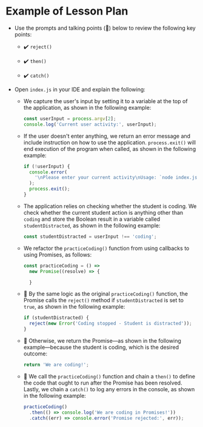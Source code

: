 # Example of Lesson Plan

- Use the prompts and talking points (🔑) below to review the following key points:

  - ✔️ `reject()`

  - ✔️ `then()`

  - ✔️ `catch()`

- Open `index.js` in your IDE and explain the following:

  - We capture the user's input by setting it to a variable at the top of the application, as shown in the following example:

    ```js
    const userInput = process.argv[2];
    console.log('Current user activity:', userInput);
    ```

  - If the user doesn't enter anything, we return an error message and include instruction on how to use the application. `process.exit()` will end execution of the program when called, as shown in the following example:

    ```js
    if (!userInput) {
      console.error(
        '\nPlease enter your current activity\nUsage: `node index.js <activity>`'
      );
      process.exit();
    }
    ```

  - The application relies on checking whether the student is coding. We check whether the current student action is anything other than `coding` and store the Boolean result in a variable called `studentDistracted`, as shown in the following example:

    ```js
    const studentDistracted = userInput !== 'coding';
    ```

  - We refactor the `practiceCoding()` function from using callbacks to using Promises, as follows:

    ```js
    const practiceCoding = () =>
      new Promise((resolve) => {

      }
    ```

  - 🔑 By the same logic as the original `practiceCoding()` function, the Promise calls the `reject()` method if `studentDistracted` is set to `true`, as shown in the following example:

    ```js
    if (studentDistracted) {
      reject(new Error('Coding stopped - Student is distracted'));
    }
    ```

  - 🔑 Otherwise, we return the Promise&mdash;as shown in the following example&mdash;because the student is coding, which is the desired outcome:

    ```js
    return 'We are coding!';
    ```

  - 🔑 We call the `practiceCoding()` function and chain a `then()` to define the code that ought to run after the Promise has been resolved. Lastly, we chain a `catch()` to log any errors in the console, as shown in the following example:

    ```js
    practiceCoding()
      .then(() => console.log('We are coding in Promises!'))
      .catch((err) => console.error('Promise rejected:', err));
    ```
